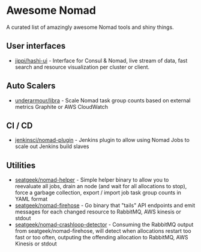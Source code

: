 # Awesome Nomad

A curated list of amazingly awesome Nomad tools and shiny things.

## User interfaces

- [jippi/hashi-ui](https://github.com/jippi/hashi-ui) - Interface for Consul & Nomad, live stream of data, fast search and resource visualization per cluster or client. 

## Auto Scalers

- [underarmour/libra](https://github.com/underarmour/libra) - Scale Nomad task group counts based on external metrics Graphite or AWS CloudWatch

## CI / CD

- [jenkinsci/nomad-plugin](https://github.com/jenkinsci/nomad-plugin) - Jenkins plugin to allow using Nomad Jobs to scale out Jenkins build slaves

## Utilities 

- [seatgeek/nomad-helper](https://github.com/seatgeek/nomad-helper) - Simple helper binary to allow you to reevaluate all jobs, drain an node (and wait for all allocations to stop), force a garbage collection, export / import job task group counts in YAML format
- [seatgeek/nomad-firehose](https://github.com/seatgeek/nomad-firehose) - Go binary that "tails" API endpoints and emit messages for each changed resource to RabbitMQ, AWS kinesis or stdout
- [seatgeek/nomad-crashloop-detector](https://github.com/seatgeek/nomad-crashloop-detector) - Consuming the RabbitMQ output from seatgeek/nomad-firehose, will detect when allocations restart too fast or too often, outputing the offending allocation to RabbitMQ, AWS Kinesis or stdout
